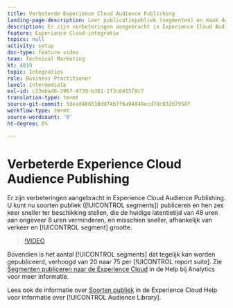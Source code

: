 ```yaml
---
title: Verbeterde Experience Cloud Audience Publishing
landing-page-description: Leer publicatiepubliek (segmenten) en maak deze sneller dan ooit beschikbaar.
description: Er zijn verbeteringen aangebracht in Experience Cloud Audience Publishing. U kunt nu soorten publiek (segmenten) publiceren en deze zes keer sneller beschikbaar maken, waardoor de huidige latentietijd van 48 uur tot ongeveer 8 uur wordt verkort, en mogelijk sneller, afhankelijk van het verkeer en de segmentgrootte.
feature: Experience Cloud-integratie
topics: null
activity: setup
doc-type: feature video
team: Technical Marketing
kt: 4819
topic: Integraties
role: Business Practitioner
level: Intermediate
exl-id: c23ebad6-2967-4739-b381-1f3c6415f8c7
translation-type: tm+mt
source-git-commit: 5dead486510dd74b7f6a04848ecd7dc03267958f
workflow-type: tm+mt
source-wordcount: '0'
ht-degree: 0%

---
```


# Verbeterde Experience Cloud Audience Publishing

Er zijn verbeteringen aangebracht in Experience Cloud Audience Publishing. U kunt nu soorten publiek ([!UICONTROL segments]) publiceren en hen zes keer sneller ter beschikking stellen, die de huidige latentietijd van 48 uren aan ongeveer 8 uren verminderen, en misschien sneller, afhankelijk van verkeer en [!UICONTROL segment] grootte.

>[!VIDEO](https://video.tv.adobe.com/v/32842/?quality=12)

Bovendien is het aantal [!UICONTROL segments] dat tegelijk kan worden gepubliceerd, verhoogd van 20 naar 75 per [!UICONTROL report suite].
Zie [Segmenten publiceren naar de Experience Cloud](https://docs.adobe.com/content/help/en/analytics/components/segmentation/segmentation-workflow/seg-publish.html) in de Help bij Analytics voor meer informatie.

Lees ook de informatie over [Soorten publiek](https://docs.adobe.com/content/help/nl-NL/core-services/interface/audiences/audience-library.html) in de Experience Cloud Help voor informatie over [!UICONTROL Audience Library].
